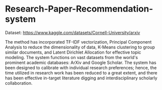# Research-Paper-Recommendation-system

Dataset: https://www.kaggle.com/datasets/Cornell-University/arxiv

The method has incorporated TF-IDF vectorization, Principal Component Analysis to reduce the dimensionality of data, K-Means clustering to group similar documents, and Latent Dirichlet Allocation for effective topic modeling. The system functions on vast datasets from the world's prominent academic databases: ArXiv and Google Scholar. The system has been designed to calibrate with individual research preferences; hence, the time utilized in research work has been reduced to a great extent, and there has been effective in-target literature digging and interdisciplinary scholarly collaboration.

